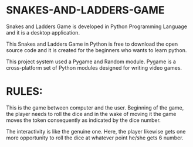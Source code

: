 # SNAKES-AND-LADDERS-GAME

Snakes and Ladders Game is developed in Python Programming Language and it is a desktop application. 

This Snakes and Ladders Game in Python is free to download the open source code and it is created for the beginners who wants to learn python.

This project system used a Pygame and Random module. Pygame is a cross-platform set of Python modules designed for writing video games.

# RULES:

This is the game between computer and the user. Beginning of the game, the player needs to roll the dice and in the wake of moving it the game moves the token consequently as indicated by the dice number.

The interactivity is like the genuine one. Here, the player likewise gets one more opportunity to roll the dice at whatever point he/she gets 6 number.




